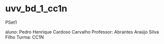 # uvv_bd_1_cc1n
 
 PSet1
 
 aluno: Pedro Henrique Cardoso Carvalho
 Professor: Abrantes Araújo Silva Filho
 Turma: CC1N
